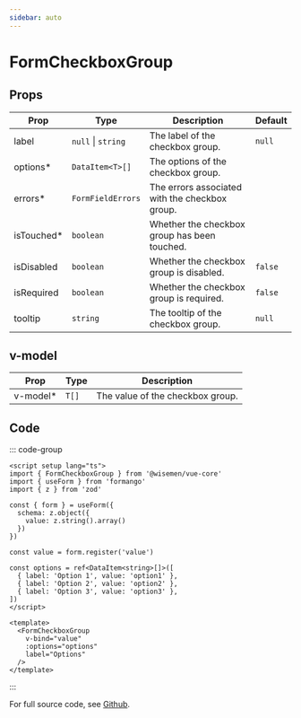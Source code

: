 ```yaml
---
sidebar: auto
---
```


# FormCheckboxGroup
<script setup>
import FormCheckboxGroupPlayground from './FormCheckboxGroupPlayground.vue'
</script>

<FormCheckboxGroupPlayground />

## Props

| Prop       | Type               | Description                                    | Default |
|------------|--------------------|------------------------------------------------|---------|
| label      | `null` \| `string` | The label of the checkbox group.               | `null`  |
| options*   | `DataItem<T>[]`    | The options of the checkbox group.             |         |
| errors*    | `FormFieldErrors`  | The errors associated with the checkbox group. |         |
| isTouched* | `boolean`          | Whether the checkbox group has been touched.   |         |
| isDisabled | `boolean`          | Whether the checkbox group is disabled.        | `false` |
| isRequired | `boolean`          | Whether the checkbox group is required.        | `false` |
| tooltip    | `string`           | The tooltip of the checkbox group.             | `null`  |

## v-model

| Prop     | Type  | Description                      |
|----------|-------|----------------------------------|
| v-model* | `T[]` | The value of the checkbox group. |

## Code

::: code-group
```vue [Usage]
<script setup lang="ts">
import { FormCheckboxGroup } from '@wisemen/vue-core'
import { useForm } from 'formango'
import { z } from 'zod'

const { form } = useForm({
  schema: z.object({
    value: z.string().array()
  })
})

const value = form.register('value')

const options = ref<DataItem<string>[]>([
  { label: 'Option 1', value: 'option1' },
  { label: 'Option 2', value: 'option2' },
  { label: 'Option 3', value: 'option3' },
])
</script>

<template>
  <FormCheckboxGroup
    v-bind="value"
    :options="options"
    label="Options"
  />
</template>
```
:::

For full source code, see [Github](https://github.com/wisemen-digital/vue-core/blob/main/packages/components/src/components/checkbox/FormCheckboxGroup.vue).
